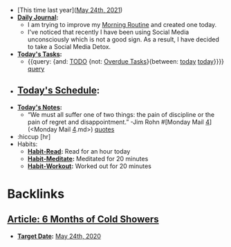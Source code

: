 - [This time last year]([May 24th, 2021](<May 24th, 2021.md>))
- **[Daily Journal](<Daily Journal.md>):**
    - I am trying to improve my [Morning Routine](<Morning Routine.md>) and created one today.
    - I've noticed that recently I have been using Social Media unconsciously which is not a good sign. As a result, I have decided to take a Social Media Detox.
- **[Today's Tasks](<Today's Tasks.md>):**
    - {{query: {and: [TODO](<TODO.md>) {not: [Overdue Tasks](<Overdue Tasks.md>)}{between: [today](<today.md>) [today](<today.md>)}}}} [query](<query.md>)
- **[Today's Schedule](<Today's Schedule.md>):**
    - 
- **[Today's Notes](<Today's Notes.md>):**
    - “We must all suffer one of two things: the pain of discipline or the pain of regret and disappointment.” -Jim Rohn #[Monday Mail [4](<4.md>)](<Monday Mail [4](<4.md>).md>) [quotes](<quotes.md>)
- :hiccup [hr]
- Habits:
    - **[Habit-Read](<Habit-Read.md>):** Read for an hour today
    - **[Habit-Meditate](<Habit-Meditate.md>):** Meditated for 20 minutes
    - **[Habit-Workout](<Habit-Workout.md>):** Worked out for 20 minutes

# Backlinks
## [Article: 6 Months of Cold Showers](<Article: 6 Months of Cold Showers.md>)
- **[Target Date](<Target Date.md>):** [May 24th, 2020](<May 24th, 2020.md>)

